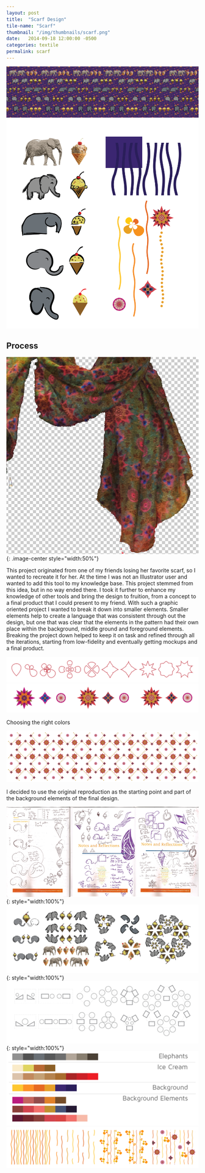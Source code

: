 ```yaml
---
layout: post
title:  "Scarf Design"
tile-name: "Scarf"
thumbnail: "/img/thumbnails/scarf.png"
date:   2014-09-18 12:00:00 -0500
categories: textile
permalink: scarf
---
```


![Scarf Design](../img/scarf/scarfFinal.png)
![Scarf Design Detail](../img/scarf/scarfDetail2.png)

## Process

![Scarf Original Photo](../img/scarf/scarfOriginalPhoto.png){: .image-center style="width:50%"}


This project originated from one of my friends losing her favorite scarf, so I wanted to recreate it for her. At the time I was not an Illustrator user and wanted to add this tool to my knowledge base. This project stemmed from this idea, but in no way ended there. I took it further to enhance my knowledge of other tools and bring the design to fruition, from a concept to a final product that I could present to my friend. With such a graphic oriented project I wanted to break it down into smaller elements. Smaller elements help to create a language that was consistent through out the design, but one that was clear that the elements in the pattern had their own place within the background, middle ground and foreground elements. Breaking the project down helped to keep it on task and refined through all the iterations, starting from low-fidelity and eventually getting mockups and a final product.

![Scarf Pattern Shape Iteration](../img/scarf/scarfShapeIteration.png)
![Scarf Pattern Color Selection](../img/scarf/scarfOriginalPatternColor.png)

Choosing the right colors

![Scarf Original Pattern Final](../img/scarf/scarfOriginalPatternFinal.png)

I decided to use the original reproduction as the starting point and part of the background elements of the final design.

![Scarf Sketches](../img/scarf/scarfSketches.png){: style="width:100%"}
![Scarf Pattern Variation](../img/scarf/scarfPatternVariation.png){: style="width:100%"}
![Scarf Pattern Diagrams](../img/scarf/scarfDiagrams.png){: style="width:100%"}
![Scarf Color Swatches](../img/scarf/scarfColorSwatches.png)
![Scarf Background Iterations](../img/scarf/scarfBackgroundIteration.png)